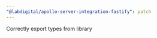 ```yaml
---
"@labdigital/apollo-server-integration-fastify": patch
---
```


Correctly export types from library
